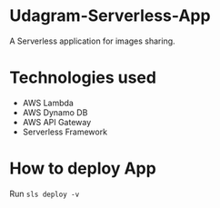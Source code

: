 # Udagram-Serverless-App

A Serverless application for images sharing.

# Technologies used

-   AWS Lambda
-   AWS Dynamo DB
-   AWS API Gateway
-   Serverless Framework

# How to deploy App

Run `sls deploy -v`
